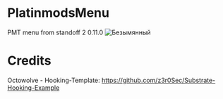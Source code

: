 # PlatinmodsMenu
PMT menu from standoff 2 0.11.0
![Безымянный](https://user-images.githubusercontent.com/59924277/85068253-bf50d300-b1ba-11ea-8835-11469732407a.png)
# Credits
Octowolve - Hooking-Template: https://github.com/z3r0Sec/Substrate-Hooking-Example
